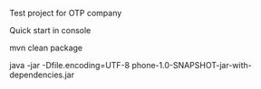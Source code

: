 Test project for OTP company

Quick start in console

mvn clean package 

java -jar -Dfile.encoding=UTF-8 phone-1.0-SNAPSHOT-jar-with-dependencies.jar

